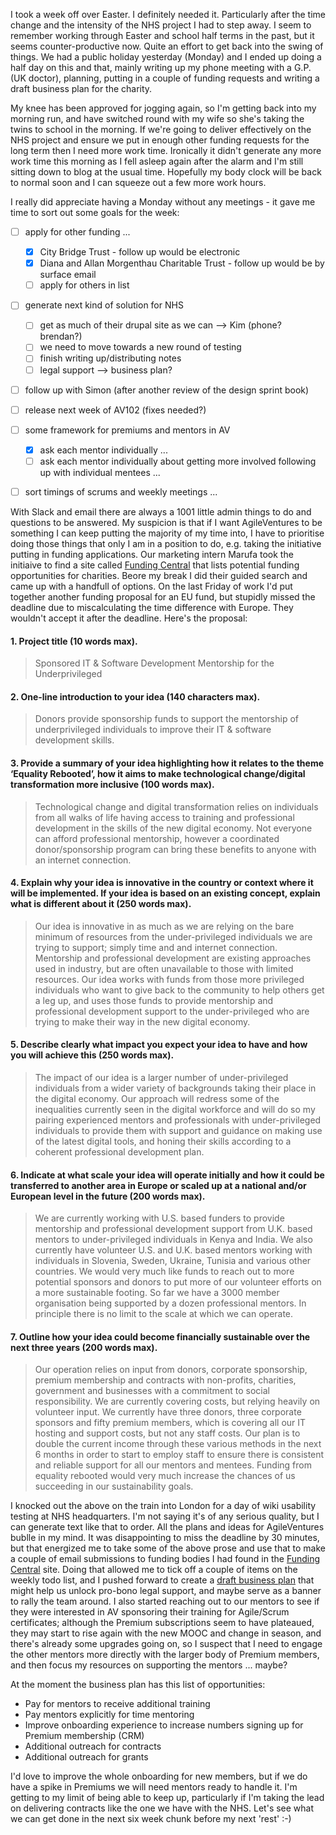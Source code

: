 I took a week off over Easter.  I definitely needed it.  Particularly after the time change and the intensity of the NHS project I had to step away.  I seem to remember working through Easter and school half terms in the past, but it seems counter-productive now.  Quite an effort to get back into the swing of things.  We had a public holiday yesterday (Monday) and I ended up doing a half day on this and that, mainly writing up my phone meeting with a G.P. (UK doctor), planning, putting in a couple of funding requests and writing a draft business plan for the charity.

My knee has been approved for jogging again, so I'm getting back into my morning run, and have switched round with my wife so she's taking the twins to school in the morning.  If we're going to deliver effectively on the NHS project and ensure we put in enough other funding requests for the long term then I need more work time.  Ironically it didn't generate any more work time this morning as I fell asleep again after the alarm and I'm still sitting down to blog at the usual time.  Hopefully my body clock will be back to normal soon and I can squeeze out a few more work hours.

I really did appreciate having a Monday without any meetings - it gave me time to sort out some goals for the week:

* [ ] apply for other funding ...
  * [x] City Bridge Trust - follow up would be electronic
  * [x] Diana and Allan Morgenthau Charitable Trust - follow up would be by surface email
  * [ ] apply for others in list

* [ ] generate next kind of solution for NHS
  - [ ] get as much of their drupal site as we can --> Kim (phone? brendan?)
  - [ ] we need to move towards a new round of testing
  - [ ] finish writing up/distributing notes
  - [ ] legal support --> business plan?

* [ ] follow up with Simon (after another review of the design sprint book)

* [ ] release next week of AV102 (fixes needed?)

* [ ] some framework for premiums and mentors in AV 
  - [x] ask each mentor individually ...
  - [ ] ask each mentor individually about getting more involved following up with individual mentees ...

* [ ] sort timings of scrums and weekly meetings ...

With Slack and email there are always a 1001 little admin things to do and questions to be answered.  My suspicion is that if I want AgileVentures to be something I can keep putting the majority of my time into, I have to prioritise doing those things that only I am in a position to do, e.g. taking the initiative putting in funding applications.  Our marketing intern Marufa took the initiaive to find a site called [Funding Central](http://www.fundingcentral.org.uk/) that lists potential funding opportunities for charities.  Beore my break I did their guided search and came up with a handfull of options.  On the last Friday of work I'd put together another funding proposal for an EU fund, but stupidly missed the deadline due to miscalculating the time difference with Europe.  They wouldn't accept it after the deadline.  Here's the proposal:

#### 1. Project title (10 words max).

> Sponsored IT & Software Development Mentorship for the Underprivileged

#### 2. One-line introduction to your idea (140 characters max).

> Donors provide sponsorship funds to support the mentorship of underprivileged individuals to improve their IT & software development skills.

#### 3. Provide a summary of your idea highlighting how it relates to the theme ‘Equality Rebooted’, how it aims to make technological change/digital transformation more inclusive (100 words max).

> Technological change and digital transformation relies on individuals from all walks of life having access to training and professional development in the skills of the new digital economy. Not everyone can afford professional mentorship, however a coordinated donor/sponsorship program can bring these benefits to anyone with an internet connection.

#### 4. Explain why your idea is innovative in the country or context where it will be implemented. If your idea is based on an existing concept, explain what is different about it (250 words max).

> Our idea is innovative in as much as we are relying on the bare minimum of resources from the under-privileged individuals we are trying to support; simply time and and internet connection. Mentorship and professional development are existing approaches used in industry, but are often unavailable to those with limited resources. Our idea works with funds from those more privileged individuals who want to give back to the community to help others get a leg up, and uses those funds to provide mentorship and professional development support to the under-privileged who are trying to make their way in the new digital economy.

#### 5. Describe clearly what impact you expect your idea to have and how you will achieve this (250 words max).

> The impact of our idea is a larger number of under-privileged individuals from a wider variety of backgrounds taking their place in the digital economy. Our approach will redress some of the inequalities currently seen in the digital workforce and will do so my pairing experienced mentors and professionals with under-privileged individuals to provide them with support and guidance on making use of the latest digital tools, and honing their skills according to a coherent professional development plan.

#### 6. Indicate at what scale your idea will operate initially and how it could be transferred to another area in Europe or scaled up at a national and/or European level in the future (200 words max).

> We are currently working with U.S. based funders to provide mentorship and professional development support from U.K. based mentors to under-privileged individuals in Kenya and India. We also currently have volunteer U.S. and U.K. based mentors working with individuals in Slovenia, Sweden, Ukraine, Tunisia and various other countries. We would very much like funds to reach out to more potential sponsors and donors to put more of our volunteer efforts on a more sustainable footing. So far we have a 3000 member organisation being supported by a dozen professional mentors. In principle there is no limit to the scale at which we can operate.

#### 7. Outline how your idea could become financially sustainable over the next three years (200 words max).

> Our operation relies on input from donors, corporate sponsorship, premium membership and contracts with non-profits, charities, government and businesses with a commitment to social responsibility. We are currently covering costs, but relying heavily on volunteer input. We currently have three donors, three corporate sponsors and fifty premium members, which is covering all our IT hosting and support costs, but not any staff costs. Our plan is to double the current income through these various methods in the next 6 months in order to start to employ staff to ensure there is consistent and reliable support for all our mentors and mentees. Funding from equality rebooted would very much increase the chances of us succeeding in our sustainability goals.

I knocked out the above on the train into London for a day of wiki usability testing at NHS headquarters.  I'm not saying it's of any serious quality, but I can generate text like that to order.  All the plans and ideas for AgileVentures bublle in my mind.  It was disappointing to miss the deadline by 30 minutes, but that energized me to take some of the above prose and use that to make a couple of email submissions to funding bodies I had found in the [Funding Central](http://www.fundingcentral.org.uk/) site.  Doing that allowed me to tick off a couple of items on the weekly todo list, and I pushed forward to create a [draft business plan](https://www.agileventures.org/business-plan) that might help us unlock pro-bono legal support, and maybe serve as a banner to rally the team around.  I also started reaching out to our mentors to see if they were interested in AV sponsoring their training for Agile/Scrum certificates; although the Premium subscriptions seem to have plateaued, they may start to rise again with the new MOOC and change in season, and there's already some upgrades going on, so I suspect that I need to engage the other mentors more directly with the larger body of Premium members, and then focus my resources on supporting the mentors ... maybe?

At the moment the business plan has this list of opportunities:

* Pay for mentors to receive additional training
* Pay mentors explicitly for time mentoring
* Improve onboarding experience to increase numbers signing up for Premium membership (CRM)
* Additional outreach for contracts
* Additional outreach for grants

I'd love to improve the whole onboarding for new members, but if we do have a spike in Premiums we will need mentors ready to handle it.  I'm getting to my limit of being able to keep up, particularly if I'm taking the lead on delivering contracts like the one we have with the NHS.  Let's see what we can get done in the next six week chunk before my next 'rest' :-)
